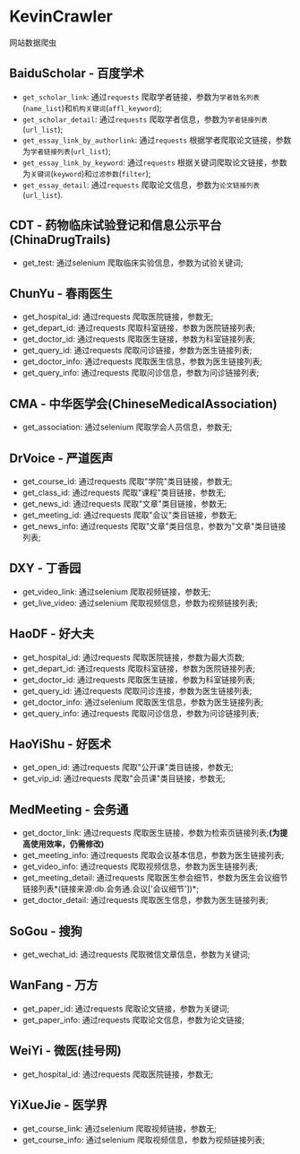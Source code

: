 # KevinCrawler
网站数据爬虫
## BaiduScholar - 百度学术
- `get_scholar_link`: 通过`requests` 爬取学者链接，参数为`学者姓名列表`(`name_list`)和`机构关键词`(`affl_keyword`);
- `get_scholar_detail`: 通过`requests` 爬取学者信息，参数为`学者链接列表`(`url_list`);
- `get_essay_link_by_authorlink`: 通过`requests` 根据学者爬取论文链接，参数为`学者链接列表`(`url_list`);
- `get_essay_link_by_keyword`: 通过`requests` 根据关键词爬取论文链接，参数为`关键词`(`keyword`)和`过滤参数`(`filter`);
- `get_essay_detail`: 通过`requests` 爬取论文信息，参数为`论文链接列表`(`url_list`).
## CDT - 药物临床试验登记和信息公示平台(ChinaDrugTrails)
- get_test: 通过selenium 爬取临床实验信息，参数为试验关键词;
## ChunYu - 春雨医生
- get_hospital_id: 通过requests 爬取医院链接，参数无;
- get_depart_id: 通过requests 爬取科室链接，参数为医院链接列表;
- get_doctor_id: 通过requests 爬取医生链接，参数为科室链接列表;
- get_query_id: 通过requests 爬取问诊链接，参数为医生链接列表;
- get_doctor_info: 通过requests 爬取医生信息，参数为医生链接列表;
- get_query_info: 通过requests 爬取问诊信息，参数为问诊链接列表;
## CMA - 中华医学会(ChineseMedicalAssociation)
- get_association: 通过selenium 爬取学会人员信息，参数无;
## DrVoice - 严道医声
- get_course_id: 通过requests 爬取"学院"类目链接，参数无;
- get_class_id: 通过requests 爬取"课程"类目链接，参数无;
- get_news_id: 通过requests 爬取"文章"类目链接，参数无;
- get_meeting_id: 通过requests 爬取"会议"类目链接，参数无;
- get_news_info: 通过requests 爬取"文章"类目信息，参数为"文章"类目链接列表;
## DXY - 丁香园
- get_video_link: 通过selenium 爬取视频链接，参数无;
- get_live_video: 通过selenium 爬取视频信息，参数为视频链接列表;
## HaoDF - 好大夫
- get_hospital_id: 通过requests 爬取医院链接，参数为最大页数;
- get_depart_id: 通过requests 爬取科室链接，参数为医院链接列表;
- get_doctor_id: 通过requests 爬取医生链接，参数为科室链接列表;
- get_query_id: 通过requests 爬取问诊连接，参数为医生链接列表;
- get_doctor_info: 通过selenium 爬取医生信息，参数为医生链接列表;
- get_query_info: 通过requests 爬取问诊信息，参数为问诊链接列表;
## HaoYiShu - 好医术
- get_open_id: 通过requests 爬取"公开课"类目链接，参数无;
- get_vip_id: 通过requests 爬取"会员课"类目链接，参数无;
## MedMeeting - 会务通
- get_doctor_link: 通过requests 爬取医生链接，参数为检索页链接列表;**(为提高使用效率，仍需修改)**
- get_meeting_info: 通过requests 爬取会议基本信息，参数为医生链接列表;
- get_video_info: 通过requests 爬取视频信息，参数为医生链接列表;
- get_meeting_detail: 通过requests 爬取医生参会细节，参数为医生会议细节链接列表*(链接来源:db.会务通.会议\['会议细节'\])*;
- get_doctor_detail: 通过requests 爬取医生信息，参数为医生链接列表;
## SoGou - 搜狗
- get_wechat_id: 通过requests 爬取微信文章信息，参数为关键词;
## WanFang - 万方
- get_paper_id: 通过requests 爬取论文链接，参数为关键词;
- get_paper_info: 通过requests 爬取论文信息，参数为论文链接;
## WeiYi - 微医(挂号网)
- get_hospital_id: 通过requests 爬取医院链接，参数无;
## YiXueJie - 医学界
- get_course_link: 通过selenium 爬取视频链接，参数无;
- get_course_info: 通过selenium 爬取视频信息，参数为视频链接列表;
